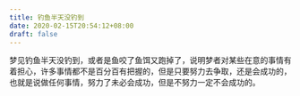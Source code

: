 ```yaml
---
title: 钓鱼半天没钓到
date: 2020-02-15T20:54:12+08:00
draft: false
---
```


梦见钓鱼半天没钓到，或者是鱼咬了鱼饵又跑掉了，说明梦者对某些在意的事情有着担心，许多事情都不是百分百有把握的，但是只要努力去争取，还是会成功的，也就是说做任何事情，努力了未必会成功，但是不努力一定不会成功的。

